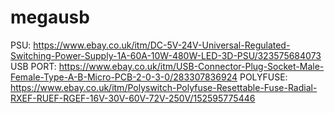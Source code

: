 # megausb

PSU: https://www.ebay.co.uk/itm/DC-5V-24V-Universal-Regulated-Switching-Power-Supply-1A-60A-10W-480W-LED-3D-PSU/323575684073
USB PORT: https://www.ebay.co.uk/itm/USB-Connector-Plug-Socket-Male-Female-Type-A-B-Micro-PCB-2-0-3-0/283307836924
POLYFUSE: https://www.ebay.co.uk/itm/Polyswitch-Polyfuse-Resettable-Fuse-Radial-RXEF-RUEF-RGEF-16V-30V-60V-72V-250V/152595775446
